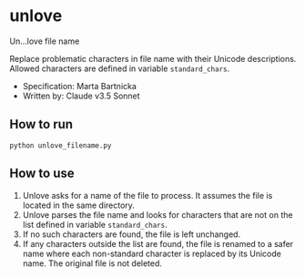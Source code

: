# unlove
 Un...love file name

Replace problematic characters in file name with their Unicode descriptions.
Allowed characters are defined in variable `standard_chars`.

* Specification: Marta Bartnicka
* Written by: Claude v3.5 Sonnet

## How to run
```
python unlove_filename.py
```

## How to use

1. Unlove asks for a name of the file to process. It assumes the file is located in the same directory.
2. Unlove parses the file name and looks for characters that are not on the list defined in variable `standard_chars`.
3. If no such characters are found, the file is left unchanged.
4. If any characters outside the list are found, the file is renamed to a safer name where each non-standard character is replaced by its Unicode name. The original file is not deleted.


